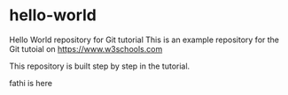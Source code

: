# hello-world
Hello World repository for Git tutorial
This is an example repository for the Git tutoial on https://www.w3schools.com

This repository is built step by step in the tutorial.

fathi is here
